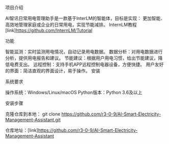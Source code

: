 项目介绍

AI智讯日常用电管理助手是一款基于lnterLM的智能体，目标是实现：
更加智能、高效地管理家庭或企业的日常用电，实现节能减排。
InternLM教程[link]https://github.com/InternLM/Tutorial

功能

智能监测：实时监测用电情况，自动记录用电数据。
数据分析：对用电数据进行分析，提供用电报告和建议。
节能建议：根据用户用电习惯，给出节能建议，降低电费支出。
远程控制：支持手机APP远程控制电器设备，方便快捷。
用户友好的界面：简洁直观的界面设计，易于操作。
安装

系统要求

操作系统：Windows/Linux/macOS
Python版本：Python 3.6及以上

安装步骤

克隆仓库到本地：
git clone https://github.com/r3-0-9/AI-Smart-Electricity-Management-Assistant.git

仓库地址：[link]https://github.com/r3-0-9/AI-Smart-Electricity-Management-Assistant
